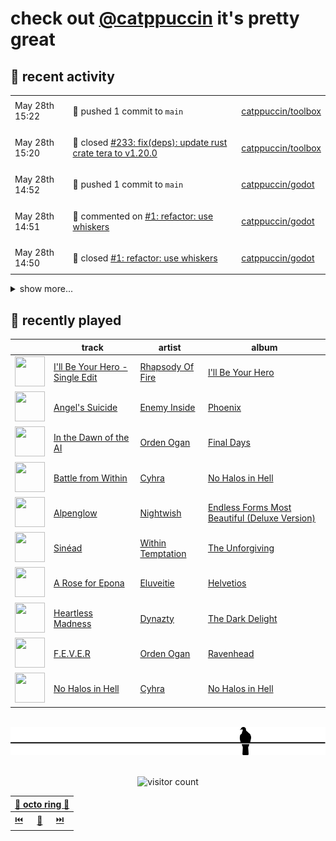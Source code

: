 # check out [@catppuccin](https://github.com/catppuccin) it's pretty great

## 📅 recent activity

<!-- SCRIPT:REPLACE:GITHUB -->
<table>
<tbody>
<tr>
<td><span title='2024-05-28T15:22:01+00:00'>May 28th 15:22</span></td>
<td>

🚢 pushed 1 commit to `main`

</td>
<td>

[catppuccin/toolbox](https://github.com/catppuccin/toolbox)

</td>
</tr>
<tr>
<td><span title='2024-05-28T15:20:42+00:00'>May 28th 15:20</span></td>
<td>

🎉 closed [#233: fix(deps): update rust crate tera to v1.20.0](https://github.com/catppuccin/toolbox/pull/233)

</td>
<td>

[catppuccin/toolbox](https://github.com/catppuccin/toolbox)

</td>
</tr>
<tr>
<td><span title='2024-05-28T14:52:10+00:00'>May 28th 14:52</span></td>
<td>

🚢 pushed 1 commit to `main`

</td>
<td>

[catppuccin/godot](https://github.com/catppuccin/godot)

</td>
</tr>
<tr>
<td><span title='2024-05-28T14:51:18+00:00'>May 28th 14:51</span></td>
<td>

💬 commented on [#1: refactor: use whiskers](https://github.com/catppuccin/godot/pull/1)

</td>
<td>

[catppuccin/godot](https://github.com/catppuccin/godot)

</td>
</tr>
<tr>
<td><span title='2024-05-28T14:50:28+00:00'>May 28th 14:50</span></td>
<td>

🎉 closed [#1: refactor: use whiskers](https://github.com/catppuccin/godot/pull/1)

</td>
<td>

[catppuccin/godot](https://github.com/catppuccin/godot)

</td>
</tr>
</tbody>
</table>

<details>
<summary>show more...</summary>
<table>
<tbody>
<tr>
<td><span title='2024-05-27T20:40:10+00:00'>May 27th 20:40</span></td>
<td>

📢 opened [#2406: Windows 9x](https://github.com/catppuccin/catppuccin/issues/2406)

</td>
<td>

[catppuccin/catppuccin](https://github.com/catppuccin/catppuccin)

</td>
</tr>
<tr>
<td><span title='2024-05-27T20:38:33+00:00'>May 27th 20:38</span></td>
<td>

🪄 created repository

</td>
<td>

[backwardspy/ctp-windows9x](https://github.com/backwardspy/ctp-windows9x)

</td>
</tr>
<tr>
<td><span title='2024-05-27T16:45:36+00:00'>May 27th 16:45</span></td>
<td>

🚀 opened [#26: whiskers 2.3.0](https://github.com/catppuccin/homebrew-tap/pull/26)

</td>
<td>

[catppuccin/homebrew-tap](https://github.com/catppuccin/homebrew-tap)

</td>
</tr>
<tr>
<td><span title='2024-05-27T16:40:41+00:00'>May 27th 16:40</span></td>
<td>

🚢 pushed 1 commit to `main`

</td>
<td>

[catppuccin/toolbox](https://github.com/catppuccin/toolbox)

</td>
</tr>
<tr>
<td><span title='2024-05-27T16:40:40+00:00'>May 27th 16:40</span></td>
<td>

🎉 closed [#231: chore: release main](https://github.com/catppuccin/toolbox/pull/231)

</td>
<td>

[catppuccin/toolbox](https://github.com/catppuccin/toolbox)

</td>
</tr>
<tr>
<td><span title='2024-05-27T16:40:22+00:00'>May 27th 16:40</span></td>
<td>

📢 opened [#232: update release-please action](https://github.com/catppuccin/toolbox/issues/232)

</td>
<td>

[catppuccin/toolbox](https://github.com/catppuccin/toolbox)

</td>
</tr>
<tr>
<td><span title='2024-05-27T16:34:23+00:00'>May 27th 16:34</span></td>
<td>

🚢 pushed 1 commit to `main`

</td>
<td>

[catppuccin/toolbox](https://github.com/catppuccin/toolbox)

</td>
</tr>
<tr>
<td><span title='2024-05-27T16:34:22+00:00'>May 27th 16:34</span></td>
<td>

🎉 closed [#184: chore(deps): update dependency ajv to v8.14.0](https://github.com/catppuccin/toolbox/pull/184)

</td>
<td>

[catppuccin/toolbox](https://github.com/catppuccin/toolbox)

</td>
</tr>
<tr>
<td><span title='2024-05-27T16:31:50+00:00'>May 27th 16:31</span></td>
<td>

🚢 pushed 1 commit to `main`

</td>
<td>

[catppuccin/toolbox](https://github.com/catppuccin/toolbox)

</td>
</tr>
<tr>
<td><span title='2024-05-27T16:31:50+00:00'>May 27th 16:31</span></td>
<td>

✅ closed [#210: Add `--list-flavors` and `--list-accents`](https://github.com/catppuccin/toolbox/issues/210)

</td>
<td>

[catppuccin/toolbox](https://github.com/catppuccin/toolbox)

</td>
</tr>
<tr>
<td><span title='2024-05-27T16:31:49+00:00'>May 27th 16:31</span></td>
<td>

🎉 closed [#219: feat(whiskers): add --list-flavors and --list-accents](https://github.com/catppuccin/toolbox/pull/219)

</td>
<td>

[catppuccin/toolbox](https://github.com/catppuccin/toolbox)

</td>
</tr>
<tr>
<td><span title='2024-05-27T16:31:30+00:00'>May 27th 16:31</span></td>
<td>

🚢 pushed 1 commit to `main`

</td>
<td>

[catppuccin/toolbox](https://github.com/catppuccin/toolbox)

</td>
</tr>
<tr>
<td><span title='2024-05-27T16:31:29+00:00'>May 27th 16:31</span></td>
<td>

🎉 closed [#183: chore(deps): update dependency https://deno.land/std to v0.224.0](https://github.com/catppuccin/toolbox/pull/183)

</td>
<td>

[catppuccin/toolbox](https://github.com/catppuccin/toolbox)

</td>
</tr>
<tr>
<td><span title='2024-05-27T16:24:29+00:00'>May 27th 16:24</span></td>
<td>

🚢 pushed 1 commit to `feat/list-flavors`

</td>
<td>

[uncenter/ctp-toolbox](https://github.com/uncenter/ctp-toolbox)

</td>
</tr>
</tbody>
</table>
</details>
<!-- SCRIPT:REPLACE:GITHUB -->

## 🎵 recently played

<!-- SCRIPT:REPLACE:SPOTIFY -->
| | track | artist | album |
| - | - | - | - |
| <img src="https://i.scdn.co/image/ab67616d000048510e2e0f2d0d5417f806ab5cad" width="48" height="48"> | [I'll Be Your Hero - Single Edit](https://open.spotify.com/track/5dwI4Uips5iK1Q7q0vAcHU) | [Rhapsody Of Fire](https://open.spotify.com/artist/3IjLXN4eSksdGj8uDE4Jm1) | [I'll Be Your Hero](https://open.spotify.com/track/5dwI4Uips5iK1Q7q0vAcHU) |
| <img src="https://i.scdn.co/image/ab67616d00004851f1cb5ebc7735d60fa10b593b" width="48" height="48"> | [Angel's Suicide](https://open.spotify.com/track/6NrK2wsEUWLCgUlIXNDxTP) | [Enemy Inside](https://open.spotify.com/artist/4DX0ctdZRMWec9KCiigIXy) | [Phoenix](https://open.spotify.com/track/6NrK2wsEUWLCgUlIXNDxTP) |
| <img src="https://i.scdn.co/image/ab67616d00004851c5f36c17f192c3971e7de1db" width="48" height="48"> | [In the Dawn of the AI](https://open.spotify.com/track/1rBpTELLMds7SyzMI8Lig3) | [Orden Ogan](https://open.spotify.com/artist/3t5X2CVDf5mrlIx1SdvWYM) | [Final Days](https://open.spotify.com/track/1rBpTELLMds7SyzMI8Lig3) |
| <img src="https://i.scdn.co/image/ab67616d000048517ecef0b3549b9c7d84be8edb" width="48" height="48"> | [Battle from Within](https://open.spotify.com/track/2rRO0hvsHZXbdBGJBl7tH4) | [Cyhra](https://open.spotify.com/artist/6tkhw6PSVw7b2M7h5fLBLE) | [No Halos in Hell](https://open.spotify.com/track/2rRO0hvsHZXbdBGJBl7tH4) |
| <img src="https://i.scdn.co/image/ab67616d000048518acec727a3aac0133137a041" width="48" height="48"> | [Alpenglow](https://open.spotify.com/track/5UlVP9eewIYpqewZv6kToz) | [Nightwish](https://open.spotify.com/artist/2NPduAUeLVsfIauhRwuft1) | [Endless Forms Most Beautiful (Deluxe Version)](https://open.spotify.com/track/5UlVP9eewIYpqewZv6kToz) |
| <img src="https://i.scdn.co/image/ab67616d00004851bcb4a0f3772f0a25db7eb965" width="48" height="48"> | [Sinéad](https://open.spotify.com/track/6sI8ojHlABbk9nvEtPYK5v) | [Within Temptation](https://open.spotify.com/artist/3hE8S8ohRErocpkY7uJW4a) | [The Unforgiving](https://open.spotify.com/track/6sI8ojHlABbk9nvEtPYK5v) |
| <img src="https://i.scdn.co/image/ab67616d000048513dbcf3c664ff6be4204a32b4" width="48" height="48"> | [A Rose for Epona](https://open.spotify.com/track/4B8aMSI3d7IOgAFHwkrp4o) | [Eluveitie](https://open.spotify.com/artist/5X0N2k3qMnI8kSrGJT3kfT) | [Helvetios](https://open.spotify.com/track/4B8aMSI3d7IOgAFHwkrp4o) |
| <img src="https://i.scdn.co/image/ab67616d00004851e130d1576c55aa9b9d166442" width="48" height="48"> | [Heartless Madness](https://open.spotify.com/track/4QaxyJsbo5AR3bnEB7ko8h) | [Dynazty](https://open.spotify.com/artist/5deRBvKxJssHVa9n6B7tWV) | [The Dark Delight](https://open.spotify.com/track/4QaxyJsbo5AR3bnEB7ko8h) |
| <img src="https://i.scdn.co/image/ab67616d000048518eb74907a27905808cf04a29" width="48" height="48"> | [F.E.V.E.R](https://open.spotify.com/track/704ZuU3zDQLSsudsguPo6m) | [Orden Ogan](https://open.spotify.com/artist/3t5X2CVDf5mrlIx1SdvWYM) | [Ravenhead](https://open.spotify.com/track/704ZuU3zDQLSsudsguPo6m) |
| <img src="https://i.scdn.co/image/ab67616d000048517ecef0b3549b9c7d84be8edb" width="48" height="48"> | [No Halos in Hell](https://open.spotify.com/track/5pCpPtXWMBZN4IYUEO4zOV) | [Cyhra](https://open.spotify.com/artist/6tkhw6PSVw7b2M7h5fLBLE) | [No Halos in Hell](https://open.spotify.com/track/5pCpPtXWMBZN4IYUEO4zOV) |

<!-- SCRIPT:REPLACE:SPOTIFY -->

<br>

<div align="center">

<picture>
    <source media="(prefers-color-scheme: light)" srcset="assets/pigeon-light.svg">
    <source media="(prefers-color-scheme: dark)" srcset="assets/pigeon-dark.svg">
    <img alt="pigeon sitting on a wire" src="assets/pigeon-light.svg">
</picture>

<br>
<br>

![visitor count](https://profile-counter.glitch.me/backwardspy/count.svg)

<table>
    <thead>
        <th colspan="3"><a href="https://octo-ring.com">🐙 octo ring 🐙</a></th>
    </thead>
    <tbody>
        <td><a href="https://octo-ring.com/p/backwardspy/prev">⏮️</a></td>
        <td><a href="https://octo-ring.com/p/backwardspy/random">🔀</a></td>
        <td><a href="https://octo-ring.com/p/backwardspy/next">⏭️</a></td>
    </tbody>
</table>

</div>
